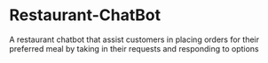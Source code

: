 # Restaurant-ChatBot
A restaurant chatbot that assist customers in placing orders for their preferred meal by taking in their requests and responding to options

